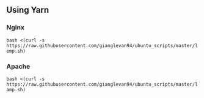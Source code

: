 ## Using Yarn

### Nginx
`bash <(curl -s https://raw.githubusercontent.com/gianglevan94/ubuntu_scripts/master/lemp.sh)`

### Apache
`bash <(curl -s https://raw.githubusercontent.com/gianglevan94/ubuntu_scripts/master/lamp.sh)`